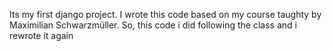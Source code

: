 Its my first django project. I wrote this code based on my course taughty by 
Maximilian Schwarzmüller. So, this code i did following the class and i 
rewrote it again
